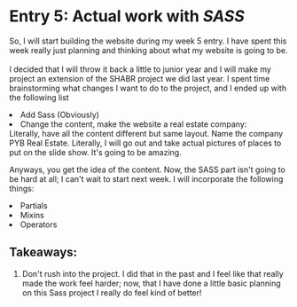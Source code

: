 # Entry 5: Actual work with **_SASS_**

So, I will start building the website during my week 5 entry. I have spent this week
really just planning and thinking about what my website is going to be.
<br> <br> I decided that I will throw it back a little to junior year and I will make my project an extension of the SHABR project we did last year.
I spent time brainstorming what changes I want to do to the project, and I ended up with the following list


<li>Add Sass (Obviously)
<li>Change the content, make the website a real estate company: <br>
Literally, have all the content different but same layout. Name the company PYB
 Real Estate. Literally, I will go out and take actual pictures of places to put on the slide show. It's going to be amazing.
 
 Anyways, you get the idea of the content.
 Now, the SASS part isn't going to be hard at all; I can't wait to start next week.
 I will incorporate the following things:  <br>
 <li>Partials
 <li>Mixins
 <li>Operators
 
 ## Takeaways:
 1) Don't rush into the project. I did that in the past and I feel like that really made the work 
 feel harder; now, that I have done a little basic planning on this Sass project
  I really do feel kind of better!